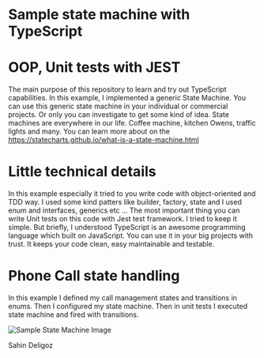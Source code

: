 # Sample state machine with TypeScript
# OOP, Unit tests with JEST
The main purpose of this repository to learn and try out TypeScript capabilities. 
In this example, I implemented a generic State Machine.
You can use this generic state machine in your individual or commercial projects. Or only you can investigate to get some kind of idea. 
State machines are everywhere in our life. Coffee machine, kitchen Owens, traffic lights and many.
You can learn more about on the https://statecharts.github.io/what-is-a-state-machine.html

# Little technical details
In this example especially it tried to you write code with object-oriented and TDD way. 
I used some kind patters like builder, factory, state and I used enum and interfaces, generics etc ...
The most important thing you can write Unit tests on this code with Jest test framework. 
I tried to keep it simple. But briefly, I understood TypeScript is an awesome programming language which built on JavaScript.
You can use it in your big projects with trust. It keeps your code clean, easy maintainable and testable.

# Phone Call state handling
In this example I defined my call management states and transitions in enums.
Then I configured my state machine.
Then in unit tests I executed state machine and fired with transitions. 

![Sample State Machine Image](https://www.researchgate.net/profile/Keshav_Dahal/publication/226462294/figure/fig4/AS:302286770327553@1449082190385/The-telephone-system-state-machine-diagram.png)

Sahin Deligoz

